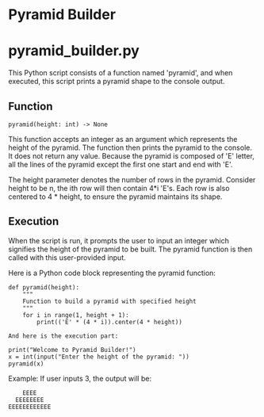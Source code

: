 
# Pyramid Builder
# pyramid_builder.py
This Python script consists of a function named 'pyramid', and when executed, this script prints a pyramid shape to the console output.
## Function
```pyramid(height: int) -> None```

This function accepts an integer as an argument which represents the height of the pyramid. The function then prints the pyramid to the console. It does not return any value. Because the pyramid is composed of 'E' letter, all the lines of the pyramid except the first one start and end with 'E'.

The height parameter denotes the number of rows in the pyramid. Consider height to be n, the ith row will then contain 4*i 'E's. Each row is also centered to 4 * height, to ensure the pyramid maintains its shape.
## Execution
When the script is run, it prompts the user to input an integer which signifies the height of the pyramid to be built. The pyramid function is then called with this user-provided input.

Here is a Python code block representing the pyramid function:

```
def pyramid(height):
    """
    Function to build a pyramid with specified height
    """
    for i in range(1, height + 1):
        print(('E' * (4 * i)).center(4 * height))

And here is the execution part:

print("Welcome to Pyramid Builder!")
x = int(input("Enter the height of the pyramid: "))
pyramid(x)
```

Example:
If user inputs 3, the output will be:

```
    EEEE    
  EEEEEEEE  
EEEEEEEEEEEE
```